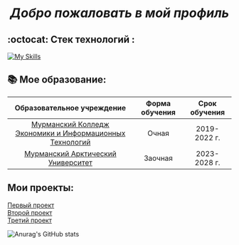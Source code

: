
# <p style="text-align: center;">*Добро пожаловать в мой профиль*</p>

## :octocat: Стек технологий :

[![My Skills](https://skillicons.dev/icons?i=py,django,fastapi,git,html,css,js,postgresql,redis,rabbitmq,docker,nginx,linux)]()

:books: Мое образование:
---------------

| Образовательное учреждение | Форма обучения | Срок обучения |
|:--------------------------:|:---------------:|:-------------:|
|[Мурманский Колледж Экономики и Информационных Технологий](https://mkeiit.ru/)| Очная | 2019-2022 г.|
| [Мурманский Арктический Университет](https://mauniver.ru/) |Заочная| 2023-2028 г.|

Мои проекты:
---------------

[Первый проект](https://mkeiit.ru/)\
[Второй проект](https://mkeiit.ru/)\
[Третий проект](https://mkeiit.ru/)

![Anurag's GitHub stats](https://github-readme-stats.vercel.app/api?username=RomesAll&show_icons=true&theme=transparent)
